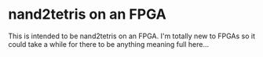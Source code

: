 # nand2tetris on an FPGA
This is intended to be nand2tetris on an FPGA.
I'm totally new to FPGAs so it could take a while for there to be anything meaning full here...
